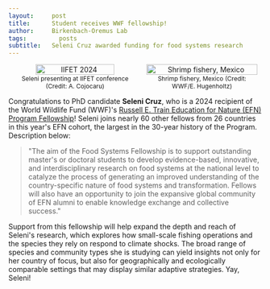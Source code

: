 ```yaml
---
layout:     post
title:      Student receives WWF fellowship!
author:     Birkenbach-Oremus Lab
tags: 		  posts
subtitle:  	Seleni Cruz awarded funding for food systems research
---
```

<!-- Start Writing Below in Markdown -->
<div style="text-align: center; display: flex; justify-content: center; align-items: center;">
    <figure style="margin: 0 10px;">
        <img src="http://birkenbach-oremus-lab.github.io/website/img/posts/2024-07-17.jpeg" alt="IIFET 2024" width="80%">
        <figcaption style="text-align: center; font-size: 12px;">Seleni presenting at IIFET conference (Credit: A. Cojocaru)</figcaption>
    </figure>
    <figure style="margin: 0 10px;">
        <img src="https://files.worldwildlife.org/wwfcmsprod/images/Shrimp_fishery/story_full_width/1i07f1bw8d_tropical_shrimp_what_wwf_doingMID_258333.jpg" alt="Shrimp fishery, Mexico" width="100%">
        <figcaption style="text-align: center; font-size: 12px;">Shrimp fishery, Mexico (Credit: WWF/E. Hugenholtz)</figcaption>
    </figure>
</div>



Congratulations to PhD candidate **Seleni Cruz**, who is a 2024 recipient of the World Wildlife Fund (WWF)'s [Russell E. Train Education for Nature (EFN) Program Fellowship](https://www.worldwildlife.org/projects/russell-e-train-fellowships)! Seleni joins nearly 60 other fellows from 26 countries in this year's EFN cohort, the largest in the 30-year history of the Program. Description below:

>"The aim of the Food Systems Fellowship is to support outstanding master's or doctoral students to develop evidence-based, innovative, and interdisciplinary research on food systems at the national level to catalyze the process of generating an improved understanding of the country-specific nature of food systems and transformation. Fellows will also have an opportunity to join the expansive global community of EFN alumni to enable knowledge exchange and collective success."

Support from this fellowship will help expand the depth and reach of Seleni's research, which explores how small-scale fishing operations and the species they rely on respond to climate shocks. The broad range of species and community types she is studying can yield insights not only for her country of focus, but also for geographically and ecologically comparable settings that may display similar adaptive strategies. Yay, Seleni!
